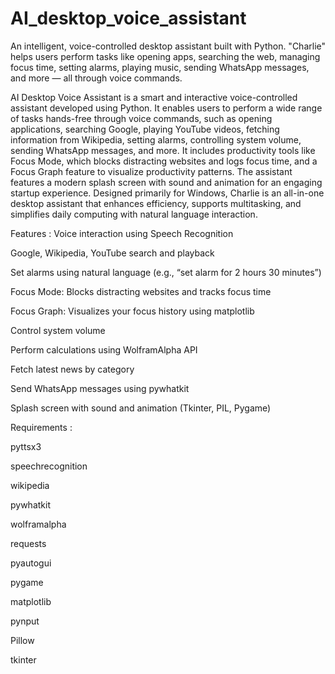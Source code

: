 # AI_desktop_voice_assistant

An intelligent, voice-controlled desktop assistant built with Python. "Charlie" helps users perform tasks like opening apps, searching the web, managing focus time, setting alarms, playing music, sending WhatsApp messages, and more — all through voice commands.

AI Desktop Voice Assistant is a smart and interactive voice-controlled assistant developed using Python. It enables users to perform a wide range of tasks hands-free through voice commands, such as opening applications, searching Google, playing YouTube videos, fetching information from Wikipedia, setting alarms, controlling system volume, sending WhatsApp messages, and more. It includes productivity tools like Focus Mode, which blocks distracting websites and logs focus time, and a Focus Graph feature to visualize productivity patterns. The assistant features a modern splash screen with sound and animation for an engaging startup experience. Designed primarily for Windows, Charlie is an all-in-one desktop assistant that enhances efficiency, supports multitasking, and simplifies daily computing with natural language interaction.

Features :
Voice interaction using Speech Recognition

Google, Wikipedia, YouTube search and playback

Set alarms using natural language (e.g., “set alarm for 2 hours 30 minutes”)

Focus Mode: Blocks distracting websites and tracks focus time

Focus Graph: Visualizes your focus history using matplotlib

Control system volume

Perform calculations using WolframAlpha API

Fetch latest news by category

Send WhatsApp messages using pywhatkit

Splash screen with sound and animation (Tkinter, PIL, Pygame)


Requirements :

pyttsx3

speechrecognition

wikipedia

pywhatkit

wolframalpha

requests

pyautogui

pygame

matplotlib

pynput

Pillow

tkinter 




